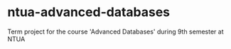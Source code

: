 # ntua-advanced-databases
Term project for the course 'Advanced Databases' during 9th semester at NTUA
